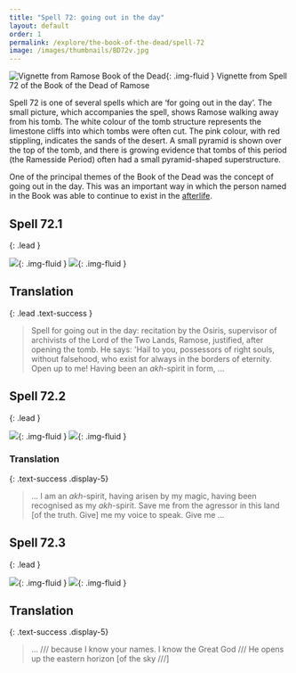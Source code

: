 ```yaml
---
title: "Spell 72: going out in the day"
layout: default
order: 1
permalink: /explore/the-book-of-the-dead/spell-72
image: /images/thumbnails/BD72v.jpg
---
```

![Vignette from Ramose Book of the Dead]({{site.baseurl}}/images/papyrus/BD72v.jpg){: .img-fluid }
Vignette from Spell 72 of the Book of the Dead of Ramose

Spell 72 is one of several spells which are ‘for going out in the day’. The small picture, which accompanies the spell, shows Ramose walking away from his tomb. The white colour of the tomb structure represents the limestone cliffs into which tombs were often cut. The pink colour, with red stippling, indicates the sands of the desert. A small pyramid is shown over the top of the tomb, and there is growing evidence that tombs of this period (the Ramesside Period) often had a small pyramid-shaped superstructure.

One of the principal themes of the Book of the Dead was the concept of going out in the day. This was an important way in which the person named in the Book was able to continue to exist in the [afterlife]({{site.baseurl}}/exlore/egyptian-funerary-beliefs).

## Spell 72.1
{: .lead }

![]({{site.baseurl}}/images/papyrus/bod_72_1.jpg){: .img-fluid }
![]({{site.baseurl}}/images/papyrus/BD72pt1.jpg){: .img-fluid }

## Translation
{: .lead .text-success }

> Spell for going out in the day: recitation by</span> the Osiris, supervisor of archivists of the Lord of the Two Lands, Ramose, justified, after opening the tomb. He says: 'Hail to you, possessors of right souls, without falsehood, who exist for always in the borders of eternity. Open up to me! Having been an <em>akh</em>-spirit in form, ...

## Spell 72.2
{: .lead }

![]({{site.baseurl}}/images/papyrus/bod_72_2.jpg){: .img-fluid }
![]({{site.baseurl}}/images/papyrus/BD72pt2.jpg){: .img-fluid }

### Translation
{: .text-success .display-5}

>... I am an <em>akh</em>-spirit, having arisen by my magic, having been recognised as my <em>akh</em>-spirit. Save me from the agressor in this land [of the truth. Give] me my voice to speak. Give me ...

## Spell 72.3
{: .lead }

![]({{site.baseurl}}/images/papyrus/bod_72_3.jpg){: .img-fluid }
![]({{site.baseurl}}/images/papyrus/BD72pt3.jpg){: .img-fluid }

## Translation
{: .text-success .display-5}

>... /// because I know your names. I know the Great God /// He opens up the eastern horizon [of the sky ///]
